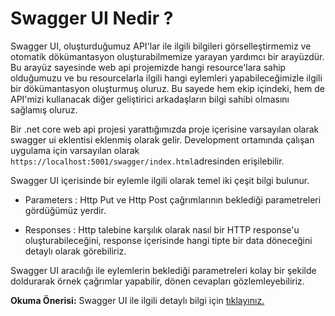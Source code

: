 # Swagger UI Nedir ?

Swagger UI, oluşturduğumuz API'lar ile ilgili bilgileri görselleştirmemiz ve otomatik dökümantasyon oluşturabilmemize yarayan yardımcı bir arayüzdür. Bu arayüz sayesinde web api projemizde hangi resource'lara sahip olduğumuzu ve bu resourcelarla ilgili hangi eylemleri yapabileceğimizle ilgili bir dökümantasyon oluşturmuş oluruz. Bu sayede hem ekip içindeki, hem de API'mizi kullanacak diğer geliştirici arkadaşların bilgi sahibi olmasını sağlamış oluruz.

Bir .net core web api projesi yarattığımızda proje içerisine varsayılan olarak swagger ui eklentisi eklenmiş olarak gelir. Development ortamında çalışan uygulama için varsayılan olarak `https://localhost:5001/swagger/index.html`adresinden erişilebilir.

Swagger UI içerisinde bir eylemle ilgili olarak temel iki çeşit bilgi bulunur.

- Parameters : Http Put ve Http Post çağrımlarının beklediği parametreleri gördüğümüz yerdir.

- Responses : Http talebine karşılık olarak nasıl bir HTTP response'u oluşturabileceğini, response içerisinde hangi tipte bir data döneceğini detaylı olarak görebiliriz.

Swagger UI aracılığı ile eylemlerin beklediği parametreleri kolay bir şekilde doldurarak örnek çağrımlar yapabilir, dönen cevapları gözlemleyebiliriz.

**Okuma Önerisi:** Swagger UI ile ilgili detaylı bilgi için [tıklayınız.](https://swagger.io/tools/swagger-ui/)
